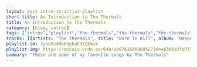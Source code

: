 ```yaml
---
layout: post-intro-to-artist-playlist
short-title: An Introduction to The Thermals
title: An Introduction to The Thermals
category: [blog, intros]
tags: ["intros","playlist","the-thermals","the-thermals","the-thermals","the-thermals","the-thermals","the-thermals","the-thermals","the-thermals","the-thermals","the-thermals","the-thermals","the-thermals","the-thermals","the-thermals","the-thermals","the-thermals","the-thermals","the-thermals"]
tracks: [{artists: "The Thermals", title: "Born To Kill", album: "Desperate Ground"},{artists: "The Thermals", title: "A Pillar Of Salt", album: "The Body, The Blood, The Machine"},{artists: "The Thermals", title: "Now We Can See", album: "Now We Can See"},{artists: "The Thermals", title: "Not Like Any Other Feeling", album: "Personal Life"},{artists: "The Thermals", title: "I Let It Go", album: "Now We Can See"},{artists: "The Thermals", title: "Back To The Sea", album: "The Body, The Blood, The Machine"},{artists: "The Thermals", title: "You Will Be Free", album: "Desperate Ground"},{artists: "The Thermals", title: "Alone, a Fool", album: "Personal Life"},{artists: "The Thermals", title: "Returning to the Fold", album: "The Body, The Blood, The Machine"},{artists: "The Thermals", title: "The Sword By My Side", album: "Desperate Ground"},{artists: "The Thermals", title: "I Hold The Sound", album: "The Body, The Blood, The Machine"},{artists: "The Thermals", title: "I Go Alone", album: "Desperate Ground"},{artists: "The Thermals", title: "No Culture Icons", album: "LIVE [at the Echoplex - December 7th, 2007]"},{artists: "The Thermals", title: "Never Listen To Me", album: "Personal Life"},{artists: "The Thermals", title: "Power Doesn't Run On Nothing", album: "The Body, The Blood, The Machine"},{artists: "The Thermals", title: "Your Love Is So Strong", album: "Personal Life"},{artists: "The Thermals", title: "Here's Your Future", album: "The Body, The Blood, The Machine"},{artists: "The Thermals", title: "Where I Stand", album: "Desperate Ground"}]
playlist-id: 3ysVOs4RbKVpbaE37QEmxk
playlist-img: https://mosaic.scdn.co/640/ab67616d0000b27304ab36032fe7f35e106c8bc7ab67616d0000b27314811cfab3a9353f8c49aed1ab67616d0000b2732be2e7fa7a5b835091f1fdccab67616d0000b2732d161af878fd673a56db716e
summary: "These are some of my favorite songs by The Thermals"
---
```

